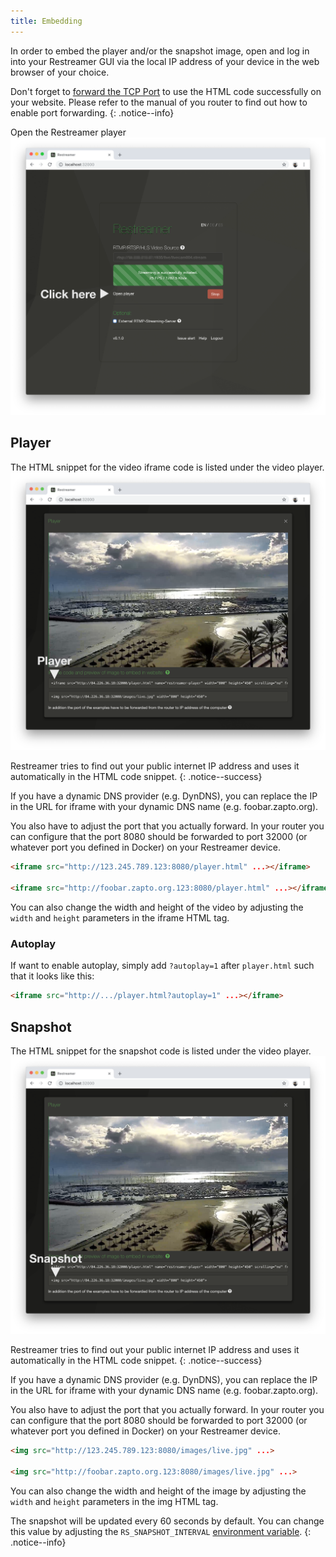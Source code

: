 ```yaml
---
title: Embedding
---
```


In order to embed the player and/or the snapshot image, open and log in into your Restreamer GUI via the local IP address
of your device in the web browser of your choice.

Don't forget to [forward the TCP Port](../wiki/portforwarding.html) to use the HTML code successfully on your website.
Please refer to the manual of you router to find out how to enable port forwarding.
{: .notice--info} 

Open the Restreamer player
![Embed](../img/guides-embed.png)

## Player

The HTML snippet for the video iframe code is listed under the video player.
![Embed](../img/guides-embed-player.png)

Restreamer tries to find out your public internet IP address and uses it automatically in the HTML code snippet.
{: .notice--success}

If you have a dynamic DNS provider (e.g. DynDNS), you can replace the IP in the URL for iframe with your dynamic DNS name (e.g. foobar.zapto.org).

You also have to adjust the port that you actually forward. In your router you can configure that the port 8080 should be forwarded to
port 32000 (or whatever port you defined in Docker) on your Restreamer device.

```html
<iframe src="http://123.245.789.123:8080/player.html" ...></iframe>

<iframe src="http://foobar.zapto.org.123:8080/player.html" ...></iframe>
```

You can also change the width and height of the video by adjusting the `width` and `height` parameters in the iframe HTML tag.

### Autoplay

If want to enable autoplay, simply add `?autoplay=1` after `player.html` such that it looks like this:
```html
<iframe src="http://.../player.html?autoplay=1" ...></iframe>
``` 

## Snapshot

The HTML snippet for the snapshot code is listed under the video player.
![Embed](../img/guides-embed-snapshot.png)

Restreamer tries to find out your public internet IP address and uses it automatically in the HTML code snippet.
{: .notice--success}

If you have a dynamic DNS provider (e.g. DynDNS), you can replace the IP in the URL for iframe with your dynamic DNS name (e.g. foobar.zapto.org).

You also have to adjust the port that you actually forward. In your router you can configure that the port 8080 should be forwarded to
port 32000 (or whatever port you defined in Docker) on your Restreamer device.

```html
<img src="http://123.245.789.123:8080/images/live.jpg" ...>

<img src="http://foobar.zapto.org.123:8080/images/live.jpg" ...>
```

You can also change the width and height of the image by adjusting the `width` and `height` parameters in the img HTML tag.

The snapshot will be updated every 60 seconds by default. You can change this value by adjusting the `RS_SNAPSHOT_INTERVAL` [environment variable](references-environment-vars.html).
{: .notice--info}